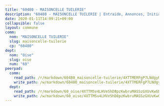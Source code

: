 ```yaml
---
title: "60480 - MAISONCELLE TUILERIE"
description: "60480 - MAISONCELLE TUILERIE | Entraide, Annonces, Initiatives"
date: 2020-01-11T14:09:21+09:00
collapsible: false
layout: commune
comm:
  nom: "MAISONCELLE TUILERIE"
  slug: maisoncelle-tuilerie
  cp: "60480"
dept:
  nom: "Oise"
  slug: oise
  num: "60"
peerpad:
  comm:
    read_path: /r/markdown/60480_maisoncelle-tuilerie/4XTTMERFgP7LNdgyR3XgsrCeE69DddcWioK9AmPBqysSMs6Fw
    write_path: /w/markdown/60480_maisoncelle-tuilerie/4XTTMERFgP7LNdgyR3XgsrCeE69DddcWioK9AmPBqysSMs6Fw-K3TgU55mQs3mYfUNrWRwk5mBjAybXZPYEyTK7Wrd4zDKfAcCsQdrqqQka8wt6jC5qjnfaPmkQP3wR8Wwq2q9gMXvsHQW42VCXjmhfq5kXFhZ6q7xS4bz8yT7qegWH7ncPtBB5o3T
  dept:
    read_path: /r/markdown/60_oise/4XTTM5v4LHVeShD8pzKwbruMASSzGXUvKwGPyPNR6Aq6aruGY
    write_path: /w/markdown/60_oise/4XTTM5v4LHVeShD8pzKwbruMASSzGXUvKwGPyPNR6Aq6aruGY-K3TgTfEPmBuMGxs3WizC7aafmuSUvuvwsE7nM986pS4fEczEhokrfL1mXNtU722XatpEcDhfhLf5xd24JkCKBD4DcQHeF5CYjEkAVzDN3PuQerZfYGZ5zy2XFcJNh2Z1pYjLoQTn
---
```


